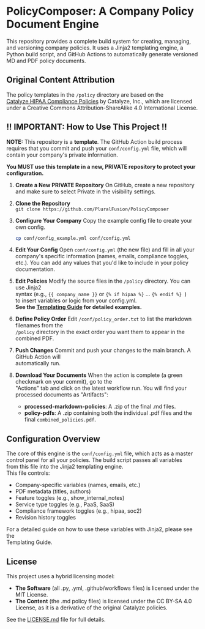 # PolicyComposer: A Company Policy Document Engine
This repository provides a complete build system for creating, managing, and versioning company policies. It uses a Jinja2 templating engine, a Python build script, and GitHub Actions to automatically generate versioned MD and PDF policy documents.

## Original Content Attribution

The policy templates in the `/policy` directory are based on the  
[Catalyze HIPAA Compliance Policies](https://github.com/globerhofer/HIPAA-policies) by Catalyze, Inc., which are licensed under a Creative Commons Attribution-ShareAlike 4.0 International License.

## !! IMPORTANT: How to Use This Project !!

**NOTE:** This repository is a **template**. The GitHub Action build process requires that you commit and push your `conf/config.yml` file, which will contain your company's private information.

**You MUST use this template in a new, PRIVATE repository to protect your configuration.**


1. **Create a New PRIVATE Repository**
On GitHub, create a new repository and make sure to select Private in the visibility settings.

2. **Clone the Repository**  
   `git clone https://github.com/PluralFusion/PolicyComposer`

3. **Configure Your Company**
   Copy the example config file to create your own config.
   ```bash
   cp conf/config_example.yml conf/config.yml
   ```

4. **Edit Your Config**
   Open `conf/config.yml` (the new file) and fill in all your company's specific information (names, emails, compliance toggles, etc.). You can add any values that you'd like to include in your policy documentation.

3. **Edit Policies**
   Modify the source files in the `/policy` directory. You can use Jinja2  
   syntax (e.g.,  `{{ company_name }}` or   `{% if hipaa %}` ...   `{% endif %} `)  
   to insert variables or logic from your config.yml.  
   **See the [Templating Guide](/docs/templating_guide.md) for detailed examples.**  

4. **Define Policy Order**
   Edit `/conf/policy_order.txt` to list the markdown filenames from the  
   `/policy` directory in the exact order you want them to appear in the  
   combined PDF.  

5. **Push Changes**
   Commit and push your changes to the main branch. A GitHub Action will  
   automatically run.  

6. **Download Your Documents** 
   When the action is complete (a green checkmark on your commit), go to the  
   "Actions" tab and click on the latest workflow run. You will find your  
   processed documents as "Artifacts":  
   * **processed-markdown-policies**: A .zip of the final .md files.  
   * **policy-pdfs**: A .zip containing both the individual .pdf files and the final `combined_policies.pdf`.

## Configuration Overview
The core of this engine is the `conf/config.yml` file, which acts as a master  
control panel for all your policies. The build script passes all variables  
from this file into the Jinja2 templating engine.  
This file controls:

* Company-specific variables (names, emails, etc.)  
* PDF metadata (titles, authors)  
* Feature toggles (e.g., show_internal_notes)  
* Service type toggles (e.g., PaaS, SaaS)  
* Compliance framework toggles (e.g., hipaa, soc2)  
* Revision history toggles

For a detailed guide on how to use these variables with Jinja2, please see the  
Templating Guide.

## **License**
This project uses a hybrid licensing model:

* **The Software** (all .py, .yml, .github/workflows files) is licensed under the MIT License.  
* **The Content** (the .md policy files) is licensed under the CC BY-SA 4.0 License, as it is a derivative of the original Catalyze policies.

See the [LICENSE.md](LICENSE.md) file for full details.